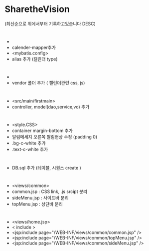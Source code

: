 # SharetheVision

(최신순으로 위에서부터 기록하고있습니다 DESC)

#
+ <mapper> 
+ calender-mapper추가
+ <mybatis.config> 
+ alias 추가 (캘린더 type)
#
+ <resources> 
+ vendor 폴더 추가 ( 캘린더관련 css, js)
#
+ <src/main/firstmain> 
+ controller, model(dao,service,vo) 추가
#
+ <style.CSS> 
+ container margin-bottom 추가
+ 알림메세지 오른쪽 짤림현상 수정 (padding 0)
+ .bg-c-white 추가
+ .text-c-white 추가
#
+ DB.sql 추가 (테이블, 시퀀스 create )
#
+ <views/common> 
+ common.jsp : CSS link, .js srcipt 분리 
+ sideMenu.jsp : 사이드바 분리
+ topMenu.jsp : 상단바 분리
#
+ <views/home.jsp>  
+ < include > 
+ <jsp:include page="/WEB-INF/views/common/common.jsp" />
+ <jsp:include page="/WEB-INF/views/common/topMenu.jsp" />     
+ <jsp:include page="/WEB-INF/views/common/sideMenu.jsp" />

